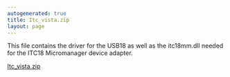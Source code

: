 ```yaml
---
autogenerated: true
title: Itc_vista.zip
layout: page
---
```


This file contains the driver for the USB18 as well as the itc18mm.dll
needed for the ITC18 Micromanager device adapter.

[Itc_vista.zip](/media/files/Itc_vista.zip)

